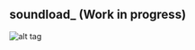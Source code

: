 ## soundload_ (Work in progress)

![alt tag](https://drive.google.com/drive/folders/0ByXqGzbzJJFKRUFpbGFlcU5hUGc)
